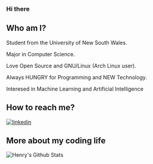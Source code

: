### Hi there 

## Who am I?

Student from the University of New South Wales.

Major in Computer Science.

Love Open Source and GNU/Linux (Arch Linux user).

Always HUNGRY for Programming and NEW Technology.

Interesed in Machine Learning and Artificial Intelligence

## How to reach me?

[![linkedin](https://encrypted-tbn0.gstatic.com/images?q=tbn:ANd9GcT8tOrs3vTGPNgx_tpb8daohHzWBCLvV7rB2i1gzWM&usqp=CAE&s)](https://www.linkedin.com/in/henry-mo-2649b9256/)


## More about my coding life

![Henry's Github Stats](https://github-readme-stats.vercel.app/api?username=henryqingmo&count_private=true&show_icons=true&bg_color=161320&text_color=D9E0EE&icon_color=DDB6F2&title_color=96CDFB)

<!--
[Language Overview](https://github.com/henryqingmo/github-stats/blob/master/generated/languages.svg)
-->
